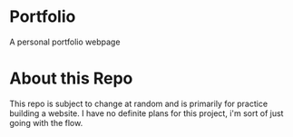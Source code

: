 # Portfolio
A personal portfolio webpage

# About this Repo

This repo is subject to change at random and is primarily for practice building a website.
I have no definite plans for this project, i'm sort of just going with the flow. 
